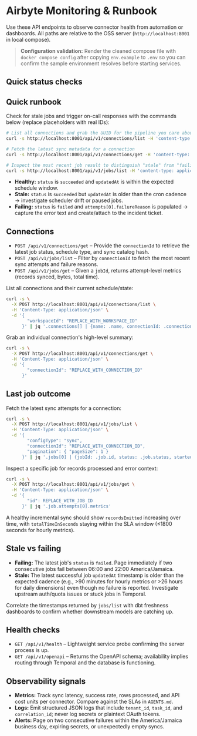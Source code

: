 # Airbyte Monitoring & Runbook

Use these API endpoints to observe connector health from automation or dashboards. All paths are relative to the OSS server (`http://localhost:8001` in local compose).

> **Configuration validation:** Render the cleaned compose file with `docker compose config` after copying `env.example` to `.env` so you can confirm the sample environment resolves before starting services.

## Quick status checks
## Quick runbook

Check for stale jobs and trigger on-call responses with the commands below (replace placeholders with real IDs):

```bash
# List all connections and grab the UUID for the pipeline you care about
curl -s http://localhost:8001/api/v1/connections/list -H 'content-type: application/json' -d '{"workspaceId": "00000000-0000-0000-0000-000000000000"}' | jq '.connections[] | {name, connectionId, scheduleType}'

# Fetch the latest sync metadata for a connection
curl -s http://localhost:8001/api/v1/connections/get -H 'content-type: application/json' -d '{"connectionId": "<CONNECTION_ID>"}' | jq '{name: .name, schedule: .scheduleData, latestJobCreatedAt: .latestSyncJobCreatedAt}'

# Inspect the most recent job result to distinguish "stale" from "failing"
curl -s http://localhost:8001/api/v1/jobs/list -H 'content-type: application/json' -d '{"configTypes": ["sync"], "configId": "<CONNECTION_ID>", "pagination": {"pageSize": 1}}' | jq '.jobs[0] | {jobId, status, createdAt, updatedAt, attempts: [.attempts[] | {status, failureReason: .failureSummary?.failureReason}]}'
```

- **Healthy:** `status` is `succeeded` and `updatedAt` is within the expected schedule window.
- **Stale:** `status` is `succeeded` but `updatedAt` is older than the cron cadence → investigate scheduler drift or paused jobs.
- **Failing:** `status` is `failed` and `attempts[0].failureReason` is populated → capture the error text and create/attach to the incident ticket.

## Connections
- `POST /api/v1/connections/get` – Provide the `connectionId` to retrieve the latest job status, schedule type, and sync catalog hash.
- `POST /api/v1/jobs/list` – Filter by `connectionId` to fetch the most recent sync attempts and failure reasons.
- `POST /api/v1/jobs/get` – Given a `jobId`, returns attempt-level metrics (records synced, bytes, total time).

List all connections and their current schedule/state:

```bash
curl -s \
  -X POST http://localhost:8001/api/v1/connections/list \
  -H 'Content-Type: application/json' \
  -d '{
        "workspaceId": "REPLACE_WITH_WORKSPACE_ID"
      }' | jq '.connections[] | {name: .name, connectionId: .connectionId, status: .status, scheduleType: .scheduleType}'
```

Grab an individual connection's high-level summary:

```bash
curl -s \
  -X POST http://localhost:8001/api/v1/connections/get \
  -H 'Content-Type: application/json' \
  -d '{
        "connectionId": "REPLACE_WITH_CONNECTION_ID"
      }'
```

## Last job outcome

Fetch the latest sync attempts for a connection:

```bash
curl -s \
  -X POST http://localhost:8001/api/v1/jobs/list \
  -H 'Content-Type: application/json' \
  -d '{
        "configType": "sync",
        "connectionId": "REPLACE_WITH_CONNECTION_ID",
        "pagination": { "pageSize": 1 }
      }' | jq '.jobs[0] | {jobId: .job.id, status: .job.status, startedAt: .job.createdAt, updatedAt: .job.updatedAt}'
```

Inspect a specific job for records processed and error context:

```bash
curl -s \
  -X POST http://localhost:8001/api/v1/jobs/get \
  -H 'Content-Type: application/json' \
  -d '{
        "id": REPLACE_WITH_JOB_ID
      }' | jq '.job.attempts[0].metrics'
```

A healthy incremental sync should show `recordsEmitted` increasing over time, with `totalTimeInSeconds` staying within the SLA window (≤1800 seconds for hourly metrics).

## Stale vs failing

- **Failing:** The latest job's `status` is `failed`. Page immediately if two consecutive jobs fail between 06:00 and 22:00 America/Jamaica.
- **Stale:** The latest successful job `updatedAt` timestamp is older than the expected cadence (e.g., >90 minutes for hourly metrics or >26 hours for daily dimensions) even though no failure is reported. Investigate upstream auth/quota issues or stuck jobs in Temporal.

Correlate the timestamps returned by `jobs/list` with dbt freshness dashboards to confirm whether downstream models are catching up.

## Health checks

- `GET /api/v1/health` – Lightweight service probe confirming the server process is up.
- `GET /api/v1/openapi` – Returns the OpenAPI schema; availability implies routing through Temporal and the database is functioning.

## Observability signals

- **Metrics:** Track sync latency, success rate, rows processed, and API cost units per connector. Compare against the SLAs in `AGENTS.md`.
- **Logs:** Emit structured JSON logs that include `tenant_id`, `task_id`, and `correlation_id`; never log secrets or plaintext OAuth tokens.
- **Alerts:** Page on two consecutive failures within the America/Jamaica business day, expiring secrets, or unexpectedly empty syncs.

